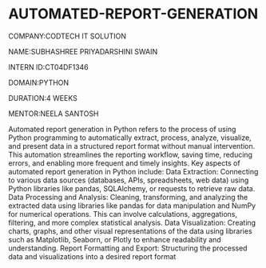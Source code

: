 # AUTOMATED-REPORT-GENERATION

COMPANY:CODTECH IT SOLUTION

NAME:SUBHASHREE PRIYADARSHINI SWAIN

INTERN ID:CT04DF1346

DOMAIN:PYTHON

DURATION:4 WEEKS

MENTOR:NEELA SANTOSH

Automated report generation in Python refers to the process of using Python programming to automatically extract, process, analyze, visualize, and present data in a structured report format without manual intervention. This automation streamlines the reporting workflow, saving time, reducing errors, and enabling more frequent and timely insights.
Key aspects of automated report generation in Python include:
Data Extraction:
Connecting to various data sources (databases, APIs, spreadsheets, web data) using Python libraries like pandas, SQLAlchemy, or requests to retrieve raw data.
Data Processing and Analysis:
Cleaning, transforming, and analyzing the extracted data using libraries like pandas for data manipulation and NumPy for numerical operations. This can involve calculations, aggregations, filtering, and more complex statistical analysis.
Data Visualization:
Creating charts, graphs, and other visual representations of the data using libraries such as Matplotlib, Seaborn, or Plotly to enhance readability and understanding.
Report Formatting and Export:
Structuring the processed data and visualizations into a desired report format 

